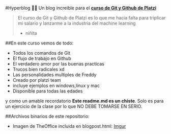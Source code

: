 #Hyperblog ✌🏻
Un blog increible para el [**curso de Git y Github de Platzi**](https://platzi.com/cursos/git-github/ "curso de Git y Github de Platzi")
>El curso de Git y Github de Platzi es lo que me hacia falta para triplicar mi salario y lanzarme a la industria del machine learning
> - niñita

##En este curso vemos de todo:
* Todos los comandos de Git
* El flujo de trabajo en Github
* El verdadero amor por las buenas practicas
* Trucos bien radicales xd
* Las personalidades multiples de Freddy
* Creado por platzi team
* incluye ejemplos en windows,linux y mac
* Disponible para todas las edades

y como un amable recordatorio **Este readme.md es un chiste**. Solo es para un ejercicio de la clase por lo que NO DEBE TOMARSE EN SERIO.




##Archivos binarios de este repositorio:
* Imagen de TheOffice incluida en blogpost.html:
[Imgur](https://i.imgur.com/X6CWZA3.jpg)